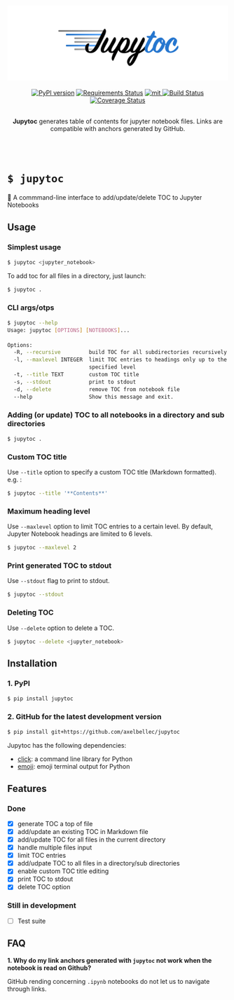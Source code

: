 <div align="center">
  <img src="misc/logo.png" alt="jupytoc_logo"/>
</div>

<br/>

<div align="center">
	<a href="https://badge.fury.io/py/jupytoc"><img src="https://badge.fury.io/py/jupytoc.svg" alt="PyPI version" height="18"></a>
	<a href="https://requires.io/github/axelbellec/Jupytoc/requirements/?branch=master"><img src="https://requires.io/github/axelbellec/Jupytoc/requirements.svg?branch=master" alt="Requirements Status" /></a>
	<a href="https://opensource.org/licenses/MIT">
	<img src="http://img.shields.io/:license-mit-ff69b4.svg?style=flat-square" alt="mit"/>
	</a>
  <a href="https://travis-ci.org/axelbellec/jupytoc">
  <img alt="Build Status" src="https://travis-ci.org/axelbellec/Jupytoc.svg?branch=master">
  </a>
  <a href='https://coveralls.io/github/axelbellec/Jupytoc?branch=master'><img src='https://coveralls.io/repos/github/axelbellec/Jupytoc/badge.svg?branch=master' alt='Coverage Status' /></a>
</div>

<br/>

<div align="center">
	<p><b>Jupytoc</b> generates table of contents for jupyter notebook files. Links are compatible with anchors generated by GitHub.</p>
</div>

<br/>
<br/>

# `$ jupytoc`
:pushpin: A commmand-line interface to add/update/delete TOC to Jupyter Notebooks

## Usage

### Simplest usage

```sh
$ jupytoc <jupyter_notebook>
```

To add toc for all files in a directory, just launch:
```sh
$ jupytoc .
```

### CLI args/otps

```sh
$ jupytoc --help
Usage: jupytoc [OPTIONS] [NOTEBOOKS]...

Options:
  -R, --recursive         build TOC for all subdirectories recursively
  -l, --maxlevel INTEGER  limit TOC entries to headings only up to the
                          specified level
  -t, --title TEXT        custom TOC title
  -s, --stdout            print to stdout
  -d, --delete            remove TOC from notebook file
  --help                  Show this message and exit.
```

### Adding (or update) TOC to all notebooks in a directory and sub directories

```sh
$ jupytoc .
```

### Custom TOC title

Use `--title` option to specify a custom TOC title (Markdown formatted).  
e.g. : 
```sh
$ jupytoc --title '**Contents**'
```

### Maximum heading level 

Use `--maxlevel` option to limit TOC entries to a certain level.
By default, Jupyter Notebook headings are limited to 6 levels.

```sh
$ jupytoc --maxlevel 2
```

### Print generated TOC to stdout

Use `--stdout` flag to print to stdout.

```sh
$ jupytoc --stdout
```

### Deleting TOC 

Use `--delete` option to delete a TOC.

```sh
$ jupytoc --delete <jupyter_notebook>
```

## Installation

### **1. PyPI**

```sh
$ pip install jupytoc
```

### **2. GitHub for the latest development version**

```sh
$ pip install git+https://github.com/axelbellec/jupytoc
```

Jupytoc has the following dependencies:

- [click](http://click.pocoo.org/6/): a command line library for Python
- [emoji](https://github.com/carpedm20/emoji/): emoji terminal output for Python

## Features

### Done

- [X] generate TOC a top of file
- [X] add/update an existing TOC in Markdown file
- [X] add/update TOC for all files in the current directory
- [X] handle multiple files input
- [X] limit TOC entries
- [X] add/udpate TOC to all files in a directory/sub directories
- [X] enable custom TOC title editing
- [X] print TOC to stdout
- [X] delete TOC option

### Still in development

- [ ] Test suite


## FAQ


__1. Why do my link anchors generated with `jupytoc` not work when the notebook is read on Github?__

GitHub rending concerning `.ipynb` notebooks do not let us to navigate through links. 
 